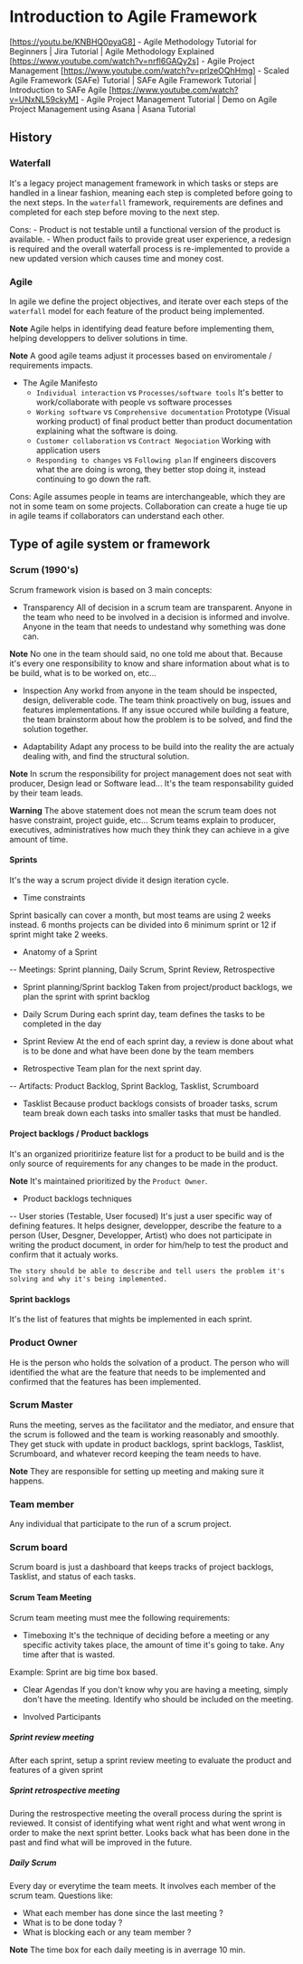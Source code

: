 # Introduction to Agile Framework

[https://youtu.be/KNBHQ0pyaG8] - Agile Methodology Tutorial for Beginners | Jira Tutorial | Agile Methodology Explained
[https://www.youtube.com/watch?v=nrfl6GAQy2s] - Agile Project Management
[https://www.youtube.com/watch?v=prlzeOQhHmg] - Scaled Agile Framework (SAFe) Tutorial | SAFe Agile Framework Tutorial | Introduction to SAFe Agile
[https://www.youtube.com/watch?v=UNxNL59ckyM] - Agile Project Management Tutorial | Demo on Agile Project Management using Asana | Asana Tutorial

## History

### Waterfall

It's a legacy project management framework in which tasks or steps are handled in a linear fashion, meaning each step is completed before going to the next steps.
In the `waterfall` framework, requirements are defines and completed for each step before moving to the next step.

Cons: - Product is not testable until a functional version of the product is available. - When product fails to provide great user experience, a redesign is required and the overall waterfall process is re-implemented to provide a new updated version which causes time and money cost.

### Agile

In agile we define the project objectives, and iterate over each steps of the `waterfall` model for each feature of the product being implemented.

**Note**
Agile helps in identifying dead feature before implementing them, helping developpers to deliver solutions in time.

**Note**
A good agile teams adjust it processes based on enviromentale / requirements impacts.

- The Agile Manifesto
  - `Individual interaction` vs `Processes/software tools`
    It's better to work/collaborate with people vs software processes
  - `Working software` vs `Comprehensive documentation`
    Prototype (Visual working product) of final product better than product documentation explaining what the software is doing.
  - `Customer collaboration` vs `Contract Negociation`
    Working with application users
  - `Responding to changes` vs `Following plan`
    If engineers discovers what the are doing is wrong, they better stop doing it, instead continuing to go down the raft.

Cons:
Agile assumes people in teams are interchangeable, which they are not in some team on some projects.
Collaboration can create a huge tie up in agile teams if collaborators can understand each other.

## Type of agile system or framework

### Scrum (1990's)

Scrum framework vision is based on 3 main concepts:

- Transparency
  All of decision in a scrum team are transparent.
  Anyone in the team who need to be involved in a decision is informed and involve.
  Anyone in the team that needs to undestand why something was done can.

**Note**
No one in the team should said, no one told me about that. Because it's every one responsibility to know and share information about what is to be build, what is to be worked on, etc...

- Inspection
  Any workd from anyone in the team should be inspected, design, deliverable code. The team think proactively on bug, issues and features implementations.
  If any issue occured while building a feature, the team brainstorm about how the problem is to be solved, and find the solution together.

- Adaptability
  Adapt any process to be build into the reality the are actualy dealing with, and find the structural solution.

**Note**
In scrum the responsibility for project management does not seat with producer, Design lead or Software lead... It's the team responsability guided by their team leads.

**Warning**
The above statement does not mean the scrum team does not hasve constraint, project guide, etc... Scrum teams explain to producer, executives, administratives how much they think they can achieve in a give amount of time.

#### Sprints

It's the way a scrum project divide it design iteration cycle.

- Time constraints

Sprint basically can cover a month, but most teams are using 2 weeks instead. 6 months projects can be divided into 6 minimum sprint or 12 if sprint might take 2 weeks.

- Anatomy of a Sprint

-- Meetings: Sprint planning, Daily Scrum, Sprint Review, Retrospective

- Sprint planning/Sprint backlog
    Taken from project/product backlogs, we plan the sprint with sprint backlog

- Daily Scrum
    During each sprint day, team defines the tasks to be completed in the day

- Sprint Review
    At the end of each sprint day, a review is done about what is to be done and what have been done by the team members

- Retrospective
    Team plan for the next sprint day.

-- Artifacts: Product Backlog, Sprint Backlog, Tasklist, Scrumboard

- Tasklist
    Because product backlogs consists of broader tasks, scrum team break down each tasks into smaller tasks that must be handled.

#### Project backlogs / Product backlogs

It's an organized prioritirize feature list for a product to be build and is the only source of requirements for any changes to be made in the product.

**Note**
It's maintained prioritized by the `Product Owner`.

- Product backlogs techniques

-- User stories (Testable, User focused)
    It's just a user specific way of defining features. It helps designer, developper, describe the feature to a person (User, Desgner, Developper, Artist) who does not participate in writing the product document, in order for him/help to test the product and confirm that it actualy works.

    The story should be able to describe and tell users the problem it's solving and why it's being implemented.

#### Sprint backlogs

It's the list of features that mights be implemented in each sprint.

### Product Owner

He is the person who holds the solvation of a product. The person who will identified the what are the feature that needs to be implemented and confirmed that the features has been implemented.

### Scrum Master

Runs the meeting, serves as the facilitator and the mediator, and ensure that the scrum is followed and the team is working reasonably and smoothly. They get stuck with update in product backlogs, sprint backlogs, Tasklist, Scrumboard, and whatever record keeping the team needs to have.

**Note**
They are responsible for setting up meeting and making sure it happens.

### Team member

Any individual that participate to the run of a scrum project.

### Scrum board

Scrum board is just a dashboard that keeps tracks of project backlogs, Tasklist, and status of each tasks.

#### Scrum Team Meeting

Scrum team meeting must mee the following requirements:

- Timeboxing
    It's the technique of deciding before a meeting or any specific activity takes place, the amount of time it's going to take. Any time after that is wasted.

Example:
    Sprint are big time box based.

- Clear Agendas
    If you don't know why you are having a meeting, simply don't have the meeting. Identify who should be included on the meeting.

- Involved Participants

##### Sprint review meeting

After each sprint, setup a sprint review meeting to evaluate the product and features of a given sprint

##### Sprint retrospective meeting

During the restrospective meeting the overall process during the sprint is reviewed.
It consist of identifying what went right and what went wrong in order to make the next sprint better. Looks back what has been done in the past and find what will be improved in the future.

##### Daily Scrum

Every day or everytime the team meets. It involves each member of the scrum team. Questions like:

- What each member has done since the last meeting ?
- What is to be done today ?
- What is blocking each or any team member ?

**Note**
The time box for each daily meeting is in averrage 10 min.
